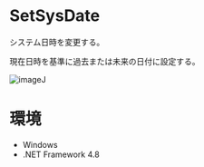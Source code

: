 # SetSysDate
システム日時を変更する。

現在日時を基準に過去または未来の日付に設定する。

![imageJ](https://user-images.githubusercontent.com/99333667/158910102-7232fca0-b250-44c9-b5bb-09f0146059fe.png)


# 環境

- Windows
- .NET Framework 4.8
